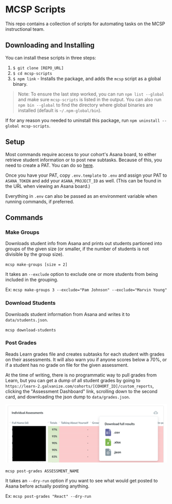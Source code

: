 # MCSP Scripts

This repo contains a collection of scripts for automating tasks on the MCSP instructional team.

## Downloading and Installing

You can install these scripts in three steps:

1. `$ git clone [REPO_URL]`
1. `$ cd mcsp-scripts`
1. `$ npm link` - Installs the package, and adds the `mcsp` script as a global binary.

> Note: To ensure the last step worked, you can run `npm list --global` and make sure `mcsp-scripts` is listed in the output. You can also run `npm bin --global` to find the directory where global binaries are installed (default is `~/.npm-global/bin`).

If for any reason you needed to uninstall this package, run `npm uninstall --global mcsp-scripts`.

## Setup

Most commands require access to your cohort's Asana board, to either retrieve student information or to post new subtasks. Because of this, you need to create a PAT. You can do so [here](https://app.asana.com/0/my-apps).

Once you have your PAT, copy `.env.template` to `.env` and assign your PAT to `ASANA_TOKEN` and add your `ASANA_PROJECT_ID` as well. (This can be found in the URL when viewing an Asana board.)

Everything in `.env` can also be passed as an environment variable when running commands, if preferred.

## Commands

### Make Groups

Downloads student info from Asana and prints out students partioned into groups of the given size (or smaller, if the number of students is not divisible by the group size).

`mcsp make-groups [size = 2]`

It takes an `--exclude` option to exclude one or more students from being included in the grouping.

Ex: `mcsp make-groups 3 --exclude="Pam Johnson" --exclude="Marvin Young"`

### Download Students

Downloads student information from Asana and writes it to `data/students.json`.

`mcsp download-students`

### Post Grades

Reads Learn grades file and creates subtasks for each student with grades on their assessments. It will also warn you if anyone scores below a 70%, or if a student has no grade on file for the given assessment.

At the time of writing, there is no programmatic way to pull grades from Learn, but you can get a dump of all student grades by going to `https://learn-2.galvanize.com/cohorts/[COHORT_ID]/custom_reports`, clicking the "Assessment Dashboard" link, scrolling down to the second card, and downloading the json dump to `data/grades.json`.

![Screenshot](images/assessment-download.png)

`mcsp post-grades ASSESSMENT_NAME`

It takes an `--dry-run` option if you want to see what would get posted to Asana before actually posting anything.

Ex: `mcsp post-grades "React" --dry-run`
